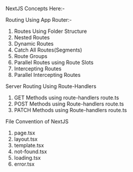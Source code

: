 NextJS Concepts Here:-

Routing Using App Router:-
1. Routes Using Folder Structure
2. Nested Routes
3. Dynamic Routes
4. Catch All Routes(Segments)
5. Route Groups
6. Parallel Routes using Route Slots
7. Intercepting Routes
8. Parallel Intercepting Routes

Server Routing Using Route-Handlers
1. GET Methods using route-handlers route.ts
2. POST Methods using Route-handlers route.ts
3. PATCH Methods using Route-handlers route.ts

File Convention of NextJS
1. page.tsx
2. layout.tsx
3. template.tsx
4. not-found.tsx
5. loading.tsx
6. error.tsx

